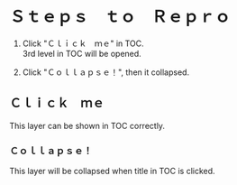 # Ｓｔｅｐｓ　ｔｏ　Ｒｅｐｒｏ

1. Click "Ｃｌｉｃｋ　ｍｅ" in TOC.  
3rd level in TOC will be opened.

2. Click "Ｃｏｌｌａｐｓｅ！", then it collapsed.

## Ｃｌｉｃｋ　ｍｅ

This layer can be shown in TOC correctly.

### Ｃｏｌｌａｐｓｅ！

This layer will be collapsed when title in TOC is clicked.